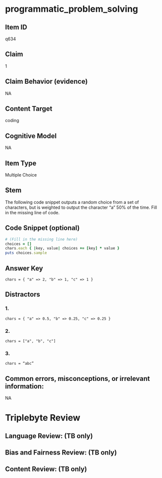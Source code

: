 # programmatic_problem_solving

## Item ID
q634

## Claim
1

## Claim Behavior (evidence)
NA

## Content Target
coding

## Cognitive Model
NA

## Item Type
Multiple Choice

## Stem
The following code snippet outputs a random choice from a set of characters, but is weighted to output the character “a” 50% of the time.  Fill in the missing line of code.

## Code Snippet (optional)
```ruby
# (Fill in the missing line here)
choices = []
chars.each { |key, value| choices += [key] * value }
puts choices.sample
```

## Answer Key
`chars = { "a" => 2, "b" => 1, "c" => 1 }`

## Distractors

### 1.
`chars = { "a" => 0.5, "b" => 0.25, "c" => 0.25 }`

### 2.
`chars = ["a", "b", "c"]`

### 3.
`chars = “abc”`

## Common errors, misconceptions, or irrelevant information:
NA

# Triplebyte Review


## Language Review: (TB only)


## Bias and Fairness Review: (TB only)


## Content Review: (TB only)

